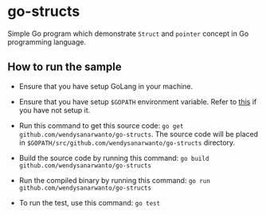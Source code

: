 # go-structs

Simple Go program which demonstrate `Struct` and `pointer` concept in Go programming language.

## How to run the sample

* Ensure that you have setup GoLang in your machine.

* Ensure that you have setup `$GOPATH` environment variable. Refer to [this](https://golang.org/doc/code.html#GOPATH) if you have not setup it.

* Run this command to get this source code: `go get github.com/wendysanarwanto/go-structs`. The source code will be placed in `$GOPATH/src/github.com/wendysanarwanto/go-structs` directory.

* Build the source code by running this command: `go build github.com/wendysanarwanto/go-structs`

* Run the compiled binary by running this command: `go run github.com/wendysanarwanto/go-structs`

* To run the test, use this command: `go test`

